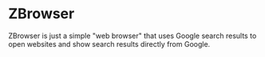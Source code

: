 # ZBrowser
ZBrowser is just a simple "web browser" that uses Google search results to open websites and show search results directly from Google.
